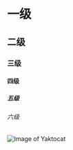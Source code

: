 # 一级
## 二级
### 三级
#### 四级
##### 五级
###### 六级

![Image of Yaktocat](https://octodex.github.com/images/yaktocat.png)
